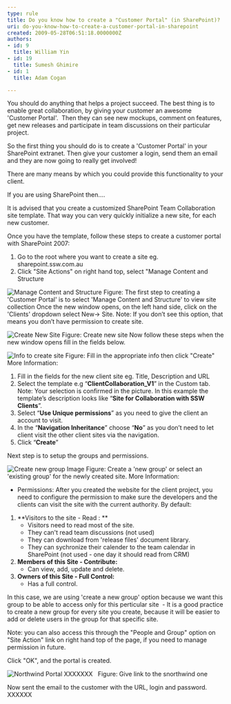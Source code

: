 ```yaml
---
type: rule
title: Do you know how to create a "Customer Portal" (in SharePoint)?
uri: do-you-know-how-to-create-a-customer-portal-in-sharepoint
created: 2009-05-28T06:51:18.0000000Z
authors:
- id: 9
  title: William Yin
- id: 19
  title: Sumesh Ghimire
- id: 1
  title: Adam Cogan

---
```


 
You should do anything that helps a project succeed. The best thing is to enable great collaboration, by giving your customer an awesome 'Customer Portal'.  Then they can see new mockups, comment on features, get new releases and participate in team discussions on their particular project.

So the first thing you should do is to create a 'Customer Portal' in your SharePoint extranet. Then give your customer a login, send them an email and they are now going to really get involved!

There are many means by which you could provide this functionality to your client.

If you are using SharePoint then....

It is advised that you create a customized SharePoint Team Collaboration site template. That way you can very quickly initialize a new site, for each new customer.

Once you have the template, follow these steps to create a customer portal with SharePoint 2007:
 
1. Go to the root where you want to create a site
eg. sharepoint.ssw.com.au
2. Click "Site Actions" on right hand top, select "Manage Content and Structure


![Manage Content and Structure](/Standards/CodeAndApplicationDesign/RulesToBetterSharePoint/PublishingImages/ManageContentAndStructure.jpg)
Figure: The first step to creating a 'Customer Portal' is to select 'Manage Content and Structure' to view site collection 
Once the new window opens, on the left hand side, click on the 'Clients' dropdown select New-&gt; Site. 
Note: If you don’t see this option, that means you don’t have permission to create site.

![Create New Site](/Standards/CodeAndApplicationDesign/RulesToBetterSharePoint/PublishingImages/CreateNewSiteStep1.jpg)
Figure: Create new site
Now follow these steps when the new window opens fill in the fields below.

![Info to create site](/Standards/CodeAndApplicationDesign/RulesToBetterSharePoint/PublishingImages/CreateNewSiteStep2.jpg)
Figure: Fill in the appropriate info then click "Create"
More Information:

1. Fill in the fields for the new client site 
eg. Title, Description and URL
2. Select the template 
e.g “**ClientCollaboration\_V1**” in the Custom tab.
Note: Your selection is confirmed in the picture. In this example the template’s description looks like “**Site for Collaboration with SSW Clients**”.
3. Select “**Use Unique permissions**” as you need to give the client an account to visit.
4. In the “**Navigation Inheritance**” choose “**No**” as you don’t need to let client visit the other client sites via the navigation.
5. Click “**Create**”




Next step is to setup the groups and permissions.

![Create new group Image](/Standards/CodeAndApplicationDesign/RulesToBetterSharePoint/PublishingImages/CreateNewSiteSetPermissionStep1.jpg)
Figure: Create a 'new group' or select an 'existing group' for the newly created site.
More Information:

- Permissions: After you created the website for the client project, you need to configure the permission to make sure the developers and the clients can visit the site with the current authority. By default:


1. **Visitors to the site - Read : **
    - Visitors need to read most of the site.
    - They can't read team discussions (not used)
    - They can download from 'release files' document library.
    - They can sychronize their calender to the team calendar in SharePoint (not used - one day it should read from CRM)
2. **Members of this Site - Contribute:**
    - Can view, add, update and delete.
3. **Owners of this Site - Full Control:**
    - Has a full control.


In this case, we are using 'create a new group' option because we want this group to be able to access only for this perticular site  - It is a good practice to create a new group for every site you create, because it will be easier to add or delete users in the group for that specific site.

Note: you can also access this through the "People and Group" option on "Site Action" link on right hand top of the page, if you need to manage permission in future.

Click "OK", and the portal is created.

![Northwind Portal](/Standards/CodeAndApplicationDesign/RulesToBetterSharePoint/PublishingImages/Northwind%20Portal.jpg)
XXXXXXX   Figure: Give link to the snorthwind one

Now sent the email to the customer with the URL, login and password.  XXXXXX

